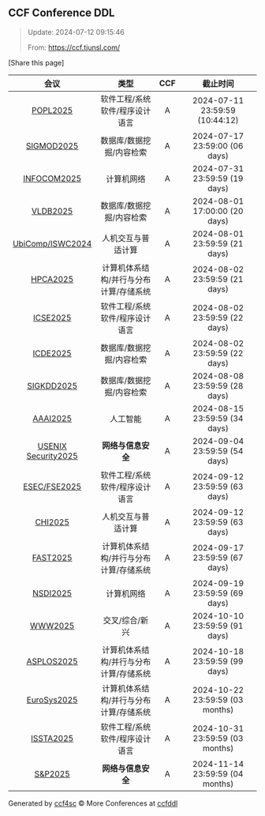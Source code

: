 
## CCF Conference DDL

> Update: 2024-07-12 09:15:46
>
> From: https://ccf.tjunsl.com/

<div id='share' onclick="share()">[Share this page]</div>
<span id="time" style="font-size:24px"></span>
<script>
function updateTime() {
  var time_str = "Now: " + (new Date()).toLocaleString();
  document.getElementById("time").innerHTML =  time_str;
}
setInterval(updateTime, 500);
function share() {
    if (!navigator.share) {
        alert("This feature is not supported in your browser.");
    } else {
        navigator.share({
            title: window.location.title,
            url: window.location.href,
            text: 'The Latest CCF Conference DDL Data.',
        });
    }
}
</script>


| 会议 | 类型 | CCF | 截止时间 |
| :--: | :--: | :--: | :--: |
| [POPL2025](https://conf.researchr.org/home/POPL-2025) | 软件工程/系统软件/程序设计语言 | A | 2024-07-11 23:59:59 (10:44:12) | 
| [SIGMOD2025](https://2025.sigmod.org/) | 数据库/数据挖掘/内容检索 | A | 2024-07-17 23:59:00 (06 days) | 
| [INFOCOM2025](https://infocom2025.ieee-infocom.org/) | 计算机网络 | A | 2024-07-31 23:59:59 (19 days) | 
| [VLDB2025](http://www.vldb.org/2025/) | 数据库/数据挖掘/内容检索 | A | 2024-08-01 17:00:00 (20 days) | 
| [UbiComp/ISWC2024](https://www.ubicomp.org/ubicomp-iswc-2024) | 人机交互与普适计算 | A | 2024-08-01 23:59:59 (21 days) | 
| [HPCA2025](https://hpca-conf.org/2025/) | 计算机体系结构/并行与分布计算/存储系统 | A | 2024-08-02 23:59:59 (21 days) | 
| [ICSE2025](https://conf.researchr.org/home/icse-2025) | 软件工程/系统软件/程序设计语言 | A | 2024-08-02 23:59:59 (22 days) | 
| [ICDE2025](https://icde2025.github.io/) | 数据库/数据挖掘/内容检索 | A | 2024-08-02 23:59:59 (22 days) | 
| [SIGKDD2025](https://kdd2024.kdd.org/research-track-call-for-papers/) | 数据库/数据挖掘/内容检索 | A | 2024-08-08 23:59:59 (28 days) | 
| [AAAI2025](https://aaai.org/aaai-conference/save-the-date-aaai-25/) | 人工智能 | A | 2024-08-15 23:59:59 (34 days) | 
| [USENIX Security2025](https://www.usenix.org/conference/usenixsecurity25) | **网络与信息安全** | A | 2024-09-04 23:59:59 (54 days) | 
| [ESEC/FSE2025](https://conf.researchr.org/home/fse-2025) | 软件工程/系统软件/程序设计语言 | A | 2024-09-12 23:59:59 (63 days) | 
| [CHI2025](https://chi2025.acm.org/) | 人机交互与普适计算 | A | 2024-09-12 23:59:59 (63 days) | 
| [FAST2025](https://www.usenix.org/conference/fast25) | 计算机体系结构/并行与分布计算/存储系统 | A | 2024-09-17 23:59:59 (67 days) | 
| [NSDI2025](https://www.usenix.org/conference/nsdi25) | 计算机网络 | A | 2024-09-19 23:59:59 (69 days) | 
| [WWW2025](https://www2025.thewebconf.org/) | 交叉/综合/新兴 | A | 2024-10-10 23:59:59 (91 days) | 
| [ASPLOS2025](https://www.asplos-conference.org/asplos-2025-call-for-papers/) | 计算机体系结构/并行与分布计算/存储系统 | A | 2024-10-18 23:59:59 (99 days) | 
| [EuroSys2025](https://www.eurosys.org/news/eurosys-2025) | 计算机体系结构/并行与分布计算/存储系统 | A | 2024-10-22 23:59:59 (03 months) | 
| [ISSTA2025](https://conf.researchr.org/home/issta-2025) | 软件工程/系统软件/程序设计语言 | A | 2024-10-31 23:59:59 (03 months) | 
| [S&P2025](https://www.ieee-security.org/TC/SP2025/) | **网络与信息安全** | A | 2024-11-14 23:59:59 (04 months) | 

Generated by [ccf4sc](https://github.com/WWILLV/ccf4sc/) © More Conferences at [ccfddl](https://ccfddl.top/)

